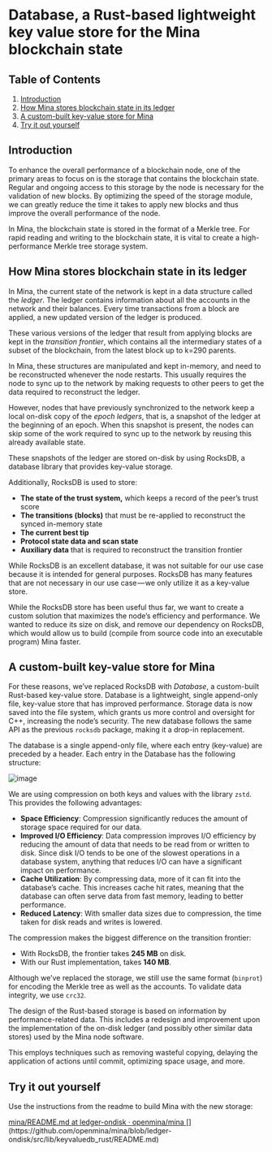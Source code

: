 
# Database, a Rust-based lightweight key value store for the Mina blockchain state


## Table of Contents
1. [Introduction](#Introduction)
2. [How Mina stores blockchain state in its ledger](#How-Mina-stores-blockchain-state-in-its-ledger)
3. [A custom-built key-value store for Mina](#A-custom-built-key-value-store-for-Mina)
4. [Try it out yourself](#Try-it-out-yourself)

  
## Introduction

To enhance the overall performance of a blockchain node, one of the primary areas to focus on is the storage that contains the blockchain state. Regular and ongoing access to this storage by the node is necessary for the validation of new blocks. By optimizing the speed of the storage module, we can greatly reduce the time it takes to apply new blocks and thus improve the overall performance of the node.

In Mina, the blockchain state is stored in the format of a Merkle tree. For rapid reading and writing to the blockchain state, it is vital to create a high-performance Merkle tree storage system.

## How Mina stores blockchain state in its ledger

In Mina, the current state of the network is kept in a data structure called the _ledger_. The ledger contains information about all the accounts in the network and their balances. Every time transactions from a block are applied, a new updated version of the ledger is produced.

These various versions of the ledger that result from applying blocks are kept in the _transition frontier_, which contains all the intermediary states of a subset of the blockchain, from the latest block up to k=290 parents.

In Mina, these structures are manipulated and kept in-memory, and need to be reconstructed whenever the node restarts. This usually requires the node to sync up to the network by making requests to other peers to get the data required to reconstruct the ledger.

However, nodes that have previously synchronized to the network keep a local on-disk copy of the _epoch ledgers_, that is, a snapshot of the ledger at the beginning of an epoch. When this snapshot is present, the nodes can skip some of the work required to sync up to the network by reusing this already available state.

These snapshots of the ledger are stored on-disk by using RocksDB, a database library that provides key-value storage.

Additionally, RocksDB is used to store:

-   **The state of the trust system,** which keeps a record of the peer’s trust score
-   **The transitions (blocks)** that must be re-applied to reconstruct the synced in-memory state
-   **The current best tip**
-   **Protocol state data and scan state**
-   **Auxiliary data** that is required to reconstruct the transition frontier

While RocksDB is an excellent database, it was not suitable for our use case because it is intended for general purposes. RocksDB has many features that are not necessary in our use case — we only utilize it as a key-value store.

While the RocksDB store has been useful thus far, we want to create a custom solution that maximizes the node’s efficiency and performance. We wanted to reduce its size on disk, and remove our dependency on RocksDB, which would allow us to build (compile from source code into an executable program) Mina faster.

## A custom-built key-value store for Mina

For these reasons, we’ve replaced RocksDB with _Database_, a custom-built Rust-based key-value store. Database is a lightweight, single append-only file, key-value store that has improved performance. Storage data is now saved into the file system, which grants us more control and oversight for C++, increasing the node’s security. The new database follows the same API as the previous `rocksdb` package, making it a drop-in replacement.

The database is a single append-only file, where each entry (key-value) are preceded by a header. Each entry in the Database has the following structure:

![image](https://github.com/openmina/mina/assets/60480123/1d747927-5e6f-4c81-9a31-dc7371f9ae28)


We are using compression on both keys and values with the library `zstd`. This provides the following advantages:

-   **Space Efficiency**: Compression significantly reduces the amount of storage space required for our data.
-   **Improved I/O Efficiency**: Data compression improves I/O efficiency by reducing the amount of data that needs to be read from or written to disk. Since disk I/O tends to be one of the slowest operations in a database system, anything that reduces I/O can have a significant impact on performance.
-   **Cache Utilization**: By compressing data, more of it can fit into the database’s cache. This increases cache hit rates, meaning that the database can often serve data from fast memory, leading to better performance.
-   **Reduced Latency**: With smaller data sizes due to compression, the time taken for disk reads and writes is lowered.

The compression makes the biggest difference on the transition frontier:

-   With RocksDB, the frontier takes **245 MB** on disk.
-   With our Rust implementation, takes **140 MB**.

Although we’ve replaced the storage, we still use the same format (`binprot`) for encoding the Merkle tree as well as the accounts. To validate data integrity, we use `crc32`.

The design of the Rust-based storage is based on information by performance-related data. This includes a redesign and improvement upon the implementation of the on-disk ledger (and possibly other similar data stores) used by the Mina node software.

This employs techniques such as removing wasteful copying, delaying the application of actions until commit, optimizing space usage, and more.

## Try it out yourself

Use the instructions from the readme to build Mina with the new storage:

[mina/README.md at ledger-ondisk · openmina/mina ](https://github.com/openmina/mina/blob/ledger-ondisk/src/lib/keyvaluedb_rust/README.md "https://github.com/openmina/mina/blob/ledger-ondisk/src/lib/keyvaluedb_rust/README.md")[](https://github.com/openmina/mina/blob/ledger-ondisk/src/lib/keyvaluedb_rust/README.md)

  
